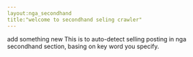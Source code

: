 ```yaml
---
layout:nga_secondhand
title:"welcome to secondhand seling crawler"
---
```

add something new
This is to auto-detect selling posting in nga secondhand section, basing on key word you specify.
